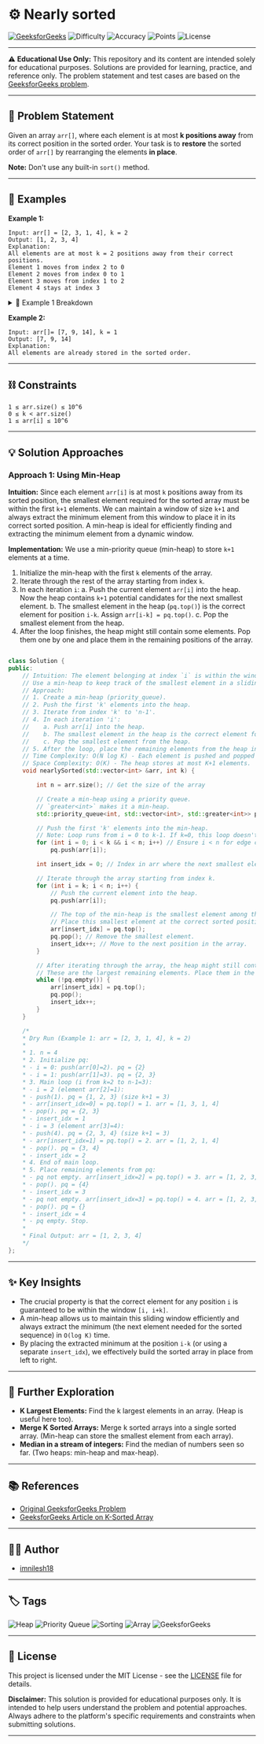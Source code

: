 # ⚙️ Nearly sorted

[![GeeksforGeeks](https://img.shields.io/badge/GeeksforGeeks-Problem-green?style=flat&logo=geeksforgeeks)](https://www.geeksforgeeks.org/problems/nearly-sorted-1587115620/1)
![Difficulty](https://img.shields.io/badge/Difficulty-Medium-yellow?style=flat)
![Accuracy](https://img.shields.io/badge/Accuracy-75.25%25-brightgreen?style=flat)
![Points](https://img.shields.io/badge/Points-4-blue?style=flat)
![License](https://img.shields.io/badge/License-MIT-blue.svg?style=flat)

---

⚠️ **Educational Use Only:**
This repository and its content are intended solely for educational purposes. Solutions are provided for learning, practice, and reference only. The problem statement and test cases are based on the [GeeksforGeeks problem](https://www.geeksforgeeks.org/problems/nearly-sorted-1587115620/1).

---

## 📝 Problem Statement

Given an array `arr[]`, where each element is at most **k positions away** from its correct position in the sorted order.
Your task is to **restore** the sorted order of `arr[]` by rearranging the elements **in place**.

**Note:** Don't use any built-in `sort()` method.

---

## 🧪 Examples

**Example 1:**

```plaintext
Input: arr[] = [2, 3, 1, 4], k = 2
Output: [1, 2, 3, 4]
Explanation:
All elements are at most k = 2 positions away from their correct positions.
Element 1 moves from index 2 to 0
Element 2 moves from index 0 to 1
Element 3 moves from index 1 to 2
Element 4 stays at index 3
```

<details>
<summary>📖 Example 1 Breakdown</summary>

- **Input:** `arr = [2, 3, 1, 4]`, `k = 2`
- The array size `n` is 4.
- The property "each element is at most k positions away" means the element that _should_ be at index `i` in the sorted array is currently located somewhere between index `max(0, i-k)` and `min(n-1, i+k)`.
- Consider index 0. The correct element (1) must be within indices `[0, 0+2] = [0, 2]`. The elements are `[2, 3, 1]`. The minimum is 1.
- Consider index 1. The correct element (2) must be within indices `[max(0, 1-2), min(3, 1+2)] = [0, 3]`. If we place elements sequentially, the element for index 0 (which is 1) is found among `arr[0...k] = [2, 3, 1]`. After placing 1 at `arr[0]`, we need the element for index 1. It must be among the next window of size `k+1`.
- Using a min-heap approach:
  1.  Push first `k=2` elements: `pq = {2, 3}`.
  2.  Process `arr[k]=arr[2]=1`: Push 1. `pq = {1, 2, 3}`. `arr[2-k]=arr[0] = pq.top() = 1`. Pop 1. `pq = {2, 3}`. `arr = [1, 3, 1, 4]`.
  3.  Process `arr[k+1]=arr[3]=4`: Push 4. `pq = {2, 3, 4}`. `arr[3-k]=arr[1] = pq.top() = 2`. Pop 2. `pq = {3, 4}`. `arr = [1, 2, 1, 4]`.
  4.  End of array. Place remaining heap elements:
      - `arr[4-k]=arr[2] = pq.top() = 3`. Pop 3. `pq = {4}`. `arr = [1, 2, 3, 4]`.
      - `arr[5-k]=arr[3] = pq.top() = 4`. Pop 4. `pq = {}`. `arr = [1, 2, 3, 4]`.
- **Final Output:** `[1, 2, 3, 4]`

</details>

**Example 2:**

```plaintext
Input: arr[]= [7, 9, 14], k = 1
Output: [7, 9, 14]
Explanation:
All elements are already stored in the sorted order.
```

---

## ⛓️ Constraints

```plaintext
1 ≤ arr.size() ≤ 10^6
0 ≤ k < arr.size()
1 ≤ arr[i] ≤ 10^6
```

---

## 💡 Solution Approaches

### Approach 1: Using Min-Heap

**Intuition:**
Since each element `arr[i]` is at most `k` positions away from its sorted position, the smallest element required for the sorted array must be within the first `k+1` elements. We can maintain a window of size `k+1` and always extract the minimum element from this window to place it in its correct sorted position. A min-heap is ideal for efficiently finding and extracting the minimum element from a dynamic window.

**Implementation:**
We use a min-priority queue (min-heap) to store `k+1` elements at a time.

1. Initialize the min-heap with the first `k` elements of the array.
2. Iterate through the rest of the array starting from index `k`.
3. In each iteration `i`:
   a. Push the current element `arr[i]` into the heap. Now the heap contains `k+1` potential candidates for the next smallest element.
   b. The smallest element in the heap (`pq.top()`) is the correct element for position `i-k`. Assign `arr[i-k] = pq.top()`.
   c. Pop the smallest element from the heap.
4. After the loop finishes, the heap might still contain some elements. Pop them one by one and place them in the remaining positions of the array.

```cpp

class Solution {
public:
    // Intuition: The element belonging at index `i` is within the window `[i, i+k]`.
    // Use a min-heap to keep track of the smallest element in a sliding window of size k+1.
    // Approach:
    // 1. Create a min-heap (priority_queue).
    // 2. Push the first 'k' elements into the heap.
    // 3. Iterate from index 'k' to 'n-1'.
    // 4. In each iteration 'i':
    //    a. Push arr[i] into the heap.
    //    b. The smallest element in the heap is the correct element for index 'i-k'. Place it: arr[i-k] = pq.top().
    //    c. Pop the smallest element from the heap.
    // 5. After the loop, place the remaining elements from the heap into the array.
    // Time Complexity: O(N log K) - Each element is pushed and popped once from the heap of size K.
    // Space Complexity: O(K) - The heap stores at most K+1 elements.
    void nearlySorted(std::vector<int> &arr, int k) {

        int n = arr.size(); // Get the size of the array

        // Create a min-heap using a priority queue.
        // `greater<int>` makes it a min-heap.
        std::priority_queue<int, std::vector<int>, std::greater<int>> pq;

        // Push the first 'k' elements into the min-heap.
        // Note: Loop runs from i = 0 to k-1. If k=0, this loop doesn't run.
        for (int i = 0; i < k && i < n; i++) // Ensure i < n for edge cases like k >= n
            pq.push(arr[i]);

        int insert_idx = 0; // Index in arr where the next smallest element should be placed

        // Iterate through the array starting from index k.
        for (int i = k; i < n; i++) {
            // Push the current element into the heap.
            pq.push(arr[i]);

            // The top of the min-heap is the smallest element among the current window.
            // Place this smallest element at the correct sorted position (insert_idx).
            arr[insert_idx] = pq.top();
            pq.pop(); // Remove the smallest element.
            insert_idx++; // Move to the next position in the array.
        }

        // After iterating through the array, the heap might still contain elements.
        // These are the largest remaining elements. Place them in the remaining spots.
        while (!pq.empty()) {
            arr[insert_idx] = pq.top();
            pq.pop();
            insert_idx++;
        }
    }

    /*
    * Dry Run (Example 1: arr = [2, 3, 1, 4], k = 2)
    *
    * 1. n = 4
    * 2. Initialize pq:
    * - i = 0: push(arr[0]=2). pq = {2}
    * - i = 1: push(arr[1]=3). pq = {2, 3}
    * 3. Main loop (i from k=2 to n-1=3):
    * - i = 2 (element arr[2]=1):
    * - push(1). pq = {1, 2, 3} (size k+1 = 3)
    * - arr[insert_idx=0] = pq.top() = 1. arr = [1, 3, 1, 4]
    * - pop(). pq = {2, 3}
    * - insert_idx = 1
    * - i = 3 (element arr[3]=4):
    * - push(4). pq = {2, 3, 4} (size k+1 = 3)
    * - arr[insert_idx=1] = pq.top() = 2. arr = [1, 2, 1, 4]
    * - pop(). pq = {3, 4}
    * - insert_idx = 2
    * 4. End of main loop.
    * 5. Place remaining elements from pq:
    * - pq not empty. arr[insert_idx=2] = pq.top() = 3. arr = [1, 2, 3, 4]
    * - pop(). pq = {4}
    * - insert_idx = 3
    * - pq not empty. arr[insert_idx=3] = pq.top() = 4. arr = [1, 2, 3, 4]
    * - pop(). pq = {}
    * - insert_idx = 4
    * - pq empty. Stop.
    *
    * Final Output: arr = [1, 2, 3, 4]
    */
};
```

---

## ✨ Key Insights

- The crucial property is that the correct element for any position `i` is guaranteed to be within the window `[i, i+k]`.
- A min-heap allows us to maintain this sliding window efficiently and always extract the minimum (the next element needed for the sorted sequence) in `O(log K)` time.
- By placing the extracted minimum at the position `i-k` (or using a separate `insert_idx`), we effectively build the sorted array in place from left to right.

---

## 🚀 Further Exploration

- **K Largest Elements:** Find the k largest elements in an array. (Heap is useful here too).
- **Merge K Sorted Arrays:** Merge k sorted arrays into a single sorted array. (Min-heap can store the smallest element from each array).
- **Median in a stream of integers:** Find the median of numbers seen so far. (Two heaps: min-heap and max-heap).

---

## 📚 References

- [Original GeeksforGeeks Problem](https://www.geeksforgeeks.org/problems/nearly-sorted-1587115620/1)
- [GeeksforGeeks Article on K-Sorted Array](https://www.geeksforgeeks.org/nearly-sorted-algorithm/)

---

## 👨‍💻 Author

- [imnilesh18](https://github.com/imnilesh18)

---

## 🏷️ Tags

![Heap](https://img.shields.io/badge/Data%20Structure-Heap-orange?style=flat-square)
![Priority Queue](https://img.shields.io/badge/Data%20Structure-Priority%20Queue-blue?style=flat-square)
![Sorting](https://img.shields.io/badge/Algorithm-Sorting-green?style=flat-square)
![Array](https://img.shields.io/badge/Data%20Structure-Array-lightgrey?style=flat-square)
![GeeksforGeeks](https://img.shields.io/badge/Platform-GeeksforGeeks-green?style=flat-square&logo=geeksforgeeks)

---

## 📜 License

This project is licensed under the MIT License - see the [LICENSE](LICENSE) file for details.

**Disclaimer:** This solution is provided for educational purposes only. It is intended to help users understand the problem and potential approaches. Always adhere to the platform's specific requirements and constraints when submitting solutions.

---
